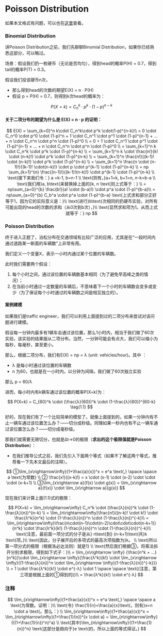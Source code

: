 # Poisson Distribution

如果本文格式有问题，可以也在[这里](https://hackmd.io/bJCaz69bSj-pgUsXtj-YsA)查看。

### Binomial Distribution

讲Poisson Distribution之前，我们先聊聊Binomial Distribution，如果你已经熟悉这部分，可以略过。

场景：假设我们扔一枚硬币（无论是否均匀），得到head的概率P\(H\) = 0.7，得到tail的概率P\(T\) = 0.3。

假设我们投该硬币n次，

* 那么得到head的次数的期望E\(X\) = n · P\(H\)
* 假设 p = P\(H\) = 0.7，则得到k次head的概率为：

$$
P(X=k) = C_n^k \cdot p^k\cdot(1-p)^{n-k}
$$

#### 关于二项分布的期望为什么是 E\(X\) = n · p  的证明：

$$
E(X) = \sum_{k=0}^n k\cdot C_n^k\cdot p^k \cdot(1-p)^{n-k}\\
= 0 \cdot C_n^0 \cdot p^0 \cdot (1-p)^n + 1 \cdot C_n^1 \cdot p^1 \cdot (1-p)^{n-1} + ...  + n \cdot C_n^n \cdot p^n \cdot (1-p)^0 \\
= 0 + 1 \cdot C_n^1 \cdot p^1 \cdot (1-p)^{n-1} + ...  + n \cdot C_n^n \cdot p^n \cdot (1-p)^0 \\
= \sum_{k=1}^n k \cdot C_n^k \cdot p^k \cdot (1-p)^{n-k} \\
= \sum_{k=1}^n k \cdot \frac{n!}{k! \cdot (n-k)!} \cdot p^k \cdot (1-p)^{n-k} \\
= \sum_{k=1}^n \frac{n!}{(k-1)! \cdot (n-k)!} \cdot p^k \cdot (1-p)^{n-k} \\
= \sum_{k=1}^n \frac{n \cdot (n-1)!}{(k-1)! \cdot(n-k)!} \cdot p \cdot p^{k-1} \cdot (1-p)^{n-k} \\ 
= np \sum_{k=1}^{n} \frac{(n-1)!}{(k-1)!(n-k)!} \cdot p^{k-1} \cdot (1-p)^{n-k} \\
\text{接下来我们令：} a =k-1, b=n-1 \\
\text{则有，}a+1=k, b+1=n, n-k=b-a \\
\text{我们用}a, b\text{来替换掉上面的}k, n \text{则上式等于：} \\
= np\sum_{a=0}^{b} \frac{b!}{a! \cdot (b-a)!} \cdot p^a \cdot (1-p)^{b-a}\\
= np\sum_{a=0}^{b} C_b^a \cdot p^a \cdot (1-p)^{b-a}
\text{上式求和部分正好等于1，因为它的实际意义是：}\\
\text{进行}b\text{次相同的扔硬币实验，对所有可能出现的head的次数的求和（从0次到b次），}\\
\text{显然求和项为1。从而上式就等于：} np
$$

### Poisson Distribution

终于进入正题了，泊松分布在交通领域有比较广泛的应用，尤其是在“一段时间内通过道路某一断面的车辆数”上非常有用。

我们定义一个变量X，表示一小时内通过某个位置的车辆数。

此时我们需要两个假设：

1. 每个小时之间，通过该位置的车辆数基本相同（为了避免早高峰之类的情况）；
2. 在当前小时通过一定数量的车辆后，不意味着下一个小时的车辆数会变多或变少（为了保证每个小时通过的车辆数之间是相互独立的）。

#### 案例建模

如果我们是traffic engineer，我们可以利用上面提到过的二项分布来尝试对该问题进行建模。

假设每一分钟内最多有1辆车会通过该位置，那么1小时内，相当于我们做了60次实验，该实验的结果服从二项分布。当然，一分钟可能会有点大，我们可以缩小为 每秒，每毫秒，甚至更小。

那么，根据二项分布，我们有E\(X\) = np = λ  \(unit: vehicles/hour\)。其中 ：

* λ 是每小时通过该位置的车辆数
* n 为60，也就是在一小时内，以分钟为间隔，我们做了60次独立实验

那么 p = 60/λ

进而，每小时内有k辆车通过该位置的概率P\(X=k\)为：

$$
P(X=k) = C_{60}^k \cdot (\frac{λ}{60})^k \cdot (1-\frac{λ}{60})^{60-k} \tag{1.1}
$$

好的，现在我们有了一个比较简单的模型了。就像上面提到的，如果一分钟内有不止一辆车通过该位置怎么办？——切分成秒级。同理如果一秒内也有不止一辆车通过该位置怎么办？——切分成毫秒级。

那我们就需要无限切分，也就是Δt→0的极限（**求出的这个极限值就是Poisson Distribution**）：

* 在我们推导公式之前，我们先引入下面两个等式（如果不了解这两个等式，推荐看一下先本文最后的注释）。

$$
①\lim_{x\rightarrow‎\infty}(1+\frac{a}{x})^x = e^a \text{,} \space \space a \text{为常数} \\
② \frac{x!}{(x-k)!} = x \cdot (x-1) \cdot (x-2)  \cdot \cdot \cdot  (x-k+1) \\
③\lim_{x\rightarrow a}{f(x) \cdot g(x)} = \lim_{x\rightarrow a}{f(x)} \cdot \lim_{x\rightarrow a}{g(x)}
$$

现在我们来计算上面\(1.1\)式的极限：

$$
P(X=k) = \lim_{n\rightarrow\infty} C_n^k \cdot (\frac{λ}{n})^k \cdot (1-\frac{λ}{n})^{n-k} \\
= \lim_{n\rightarrow\infty}\frac{n!}{(n-k)! \cdot k!} \cdot \frac{λ^k}{n^k} \cdot (1-\frac{λ}{n})^n \cdot (1-\frac{λ}{n})^{-k}\\
= \lim_{n\rightarrow\infty}\frac{n\cdot(n-1)\cdot(n-2)\cdot\cdot\cdot(n-k+1)}{n^k} \cdot \frac{λ^k}{k!} (1-\frac{λ}{n})^n \cdot (1-\frac{λ}{n})^{-k}\\
\text{注意，最前面一项分式的分子是从} n\text{到} (n-k+1)\text{共}k \text{项。}\\
\text{因此，分子展开后的多项式的最高次项指数为}k。 \\
\text{所以第一项分式的极限（根据洛必达法则）就是1} \\
\text{然后我们根据③，将乘法拆开分别求极限，得到如下式子：}\\
= \lim_{x\rightarrow \infty} {\frac{n^k + ...}{n^k}}\cdot \lim_{x\rightarrow \infty}{\frac{λ^k}{k!} \cdot \lim_{x\rightarrow \infty}{(1-\frac{λ}{n})^n \cdot \lim_{x\rightarrow \infty}(1-\frac{λ}{n})^{-k}}} \\
= 1 \cdot \frac{λ^k}{k!} \cdot e^{-λ} \cdot 1 \space \space \text{(注意，第三项是根据上面的①得到的)}\\
= \frac{λ^k}{k!} \cdot e^{-λ}
$$

### 注释

$$
\lim_{x\rightarrow‎\infty}(1+\frac{a}{x})^x = e^a \text{,} \space \space a \text{为常数。证明：}\\
\text{令} \frac{1}{n}=\frac{a}{x}\text{，则有}x=n \cdot a \text{。那么：} \\
\lim_{x\rightarrow‎\infty}(1+\frac{a}{x})^x = \lim_{n\rightarrow‎\infty}(1+\frac{1}{n})^{x \cdot a} = \lim_{n\rightarrow‎\infty}{((1+\frac{1}{n})^n)^a} \\
\text{其中}\lim_{n\rightarrow‎\infty}{(1+\frac{1} {n})^n} \text{这部分是趋向于}e \text{的，所以上面的等式得证。}
$$



